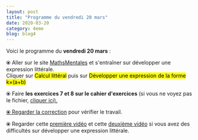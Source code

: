 ```yaml
---
layout: post
title: "Programme du vendredi 20 mars"
date: 2020-03-20
category: 4eme
blog: blog4
---
```


Voici le programme du <b>vendredi 20 mars</b> :

⦿ Aller sur le site <a href="http://mathsmentales.net/">MathsMentales</a> et s'entraîner sur développer une expression littérale.
<br>
Cliquer sur <mark>Calcul littéral</mark> puis sur <mark>Développer une expression de la forme k×(a+b)</mark>
 
⦿ Faire <b>les exercices 7 et 8 sur le cahier d'exercices</b> (si vous ne voyez pas le fichier, <a href="/exercices/4eme/4eme_exercices_vendredi_20_mars_2020.pdf">cliquer ici). 

<object data="/exercices/4eme/4eme_exercices_vendredi_20_mars_2020.pdf" width="100%" height="500" type='application/pdf'></object>

⦿ Regarder la <a class="correction" href="/exercices/4eme/4eme_exercices_vendredi_20_mars_2020_corrections.pdf">correction</a> pour vérifier  le travail. 
 
⦿ Regarder cette <a class="video" href="https://youtu.be/S_ckQpWzmG8">première vidéo</a> et cette <a class="video" href="https://youtu.be/URNld8xsXgM">deuxième vidéo</a> si vous avez des difficultés sur développer une expression littérale.
